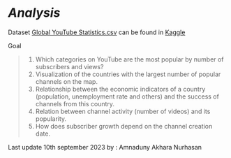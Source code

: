 # **_Analysis_**
Dataset [Global YouTube Statistics.csv](zhttps://github.com/amnaduny/02-Global-Youtube-Statistics-2023---Analytics/blob/master/Global%20YouTube%20Statistics.csv) can be found in [Kaggle](https://www.kaggle.com/datasets/nelgiriyewithana/global-youtube-statistics-2023/download?datasetVersionNumber=1)

Goal
> 1. Which categories on YouTube are the most popular by number of subscribers and views?
> 2. Visualization of the countries with the largest number of popular channels on the map.
> 3. Relationship between the economic indicators of a country (population, unemployment rate and others) and the success of channels from this country.
> 4. Relation between channel activity (number of videos) and its popularity.
> 5. How does subscriber growth depend on the channel creation date.

Last update 10th september 2023 by : Amnaduny Akhara Nurhasan
